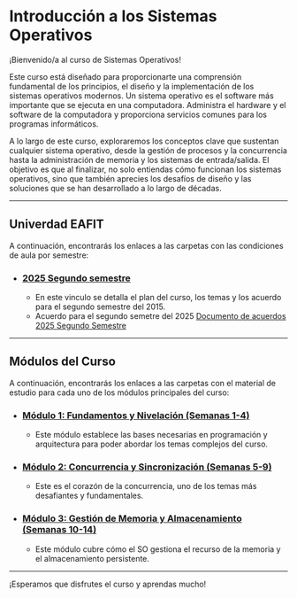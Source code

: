 # Introducción a los Sistemas Operativos

¡Bienvenido/a al curso de Sistemas Operativos!

Este curso está diseñado para proporcionarte una comprensión fundamental de los principios, el diseño y la implementación de los sistemas operativos modernos. Un sistema operativo es el software más importante que se ejecuta en una computadora. Administra el hardware y el software de la computadora y proporciona servicios comunes para los programas informáticos.

A lo largo de este curso, exploraremos los conceptos clave que sustentan cualquier sistema operativo, desde la gestión de procesos y la concurrencia hasta la administración de memoria y los sistemas de entrada/salida. El objetivo es que al finalizar, no solo entiendas cómo funcionan los sistemas operativos, sino que también aprecies los desafíos de diseño y las soluciones que se han desarrollado a lo largo de décadas.

---

## Univerdad EAFIT
A continuación, encontrarás los enlaces a las carpetas con las condiciones de aula por semestre:

* ### [2025 Segundo semestre](./plan_aula/2025/programa.md)
    * En este vinculo se detalla el plan del curso, los temas y los acuerdo para el segundo semestre del 2015.
    * Acuerdo para el segundo semetre del 2025 [Documento de acuerdos 2025 Segundo Semestre](./plan_aula/2025/acuerdos.md)

---

## Módulos del Curso

A continuación, encontrarás los enlaces a las carpetas con el material de estudio para cada uno de los módulos principales del curso:

* ### [Módulo 1: Fundamentos y Nivelación (Semanas 1-4)]((./modulos/1_introduccion))
   * Este módulo establece las bases necesarias en programación y arquitectura para poder abordar los temas complejos del curso. 

* ### [Módulo 2: Concurrencia y Sincronización (Semanas 5-9)](./modulos/2_concurrencia_sincronizacion)
   * Este es el corazón de la concurrencia, uno de los temas más desafiantes y fundamentales. 

* ### [Módulo 3: Gestión de Memoria y Almacenamiento (Semanas 10-14)](./modulos/3_memoria_almacenamiento)
   * Este módulo cubre cómo el SO gestiona el recurso de la memoria y el almacenamiento persistente.

---

¡Esperamos que disfrutes el curso y aprendas mucho!
